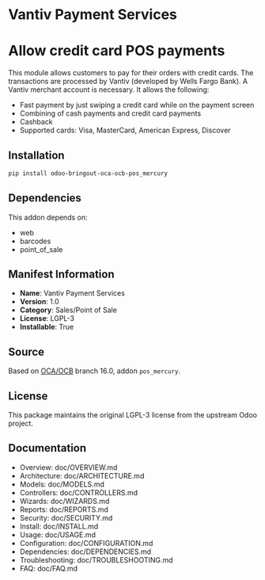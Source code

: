 # Vantiv Payment Services


Allow credit card POS payments
==============================

This module allows customers to pay for their orders with credit
cards. The transactions are processed by Vantiv (developed by Wells
Fargo Bank). A Vantiv merchant account is necessary. It allows the
following:

* Fast payment by just swiping a credit card while on the payment screen
* Combining of cash payments and credit card payments
* Cashback
* Supported cards: Visa, MasterCard, American Express, Discover
    

## Installation

```bash
pip install odoo-bringout-oca-ocb-pos_mercury
```

## Dependencies

This addon depends on:
- web
- barcodes
- point_of_sale

## Manifest Information

- **Name**: Vantiv Payment Services
- **Version**: 1.0
- **Category**: Sales/Point of Sale
- **License**: LGPL-3
- **Installable**: True

## Source

Based on [OCA/OCB](https://github.com/OCA/OCB) branch 16.0, addon `pos_mercury`.

## License

This package maintains the original LGPL-3 license from the upstream Odoo project.

## Documentation

- Overview: doc/OVERVIEW.md
- Architecture: doc/ARCHITECTURE.md
- Models: doc/MODELS.md
- Controllers: doc/CONTROLLERS.md
- Wizards: doc/WIZARDS.md
- Reports: doc/REPORTS.md
- Security: doc/SECURITY.md
- Install: doc/INSTALL.md
- Usage: doc/USAGE.md
- Configuration: doc/CONFIGURATION.md
- Dependencies: doc/DEPENDENCIES.md
- Troubleshooting: doc/TROUBLESHOOTING.md
- FAQ: doc/FAQ.md
